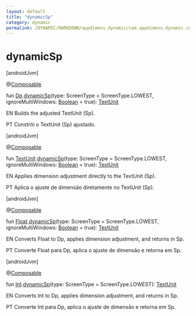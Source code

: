 ```yaml
---
layout: default
title: "dynamicSp"
category: dynamic
permalink: /DYNAMIC/MARKDOWN/appdimens_dynamic/com.appdimens.dynamic.compose/-app-dimens/dynamic-sp.html
---
```


# dynamicSp

[androidJvm]

@[Composable](https://developer.android.com/reference/kotlin/androidx/compose/runtime/Composable.html)

fun [Dp](https://developer.android.com/reference/kotlin/androidx/compose/ui/unit/Dp.html).[dynamicSp](dynamic-sp.md)(type: ScreenType = ScreenType.LOWEST, ignoreMultiWindows: [Boolean](https://kotlinlang.org/api/core/kotlin-stdlib/kotlin/-boolean/index.html) = true): [TextUnit](https://developer.android.com/reference/kotlin/androidx/compose/ui/unit/TextUnit.html)

EN Builds the adjusted TextUnit (Sp).

PT Constrói o TextUnit (Sp) ajustado.

[androidJvm]

@[Composable](https://developer.android.com/reference/kotlin/androidx/compose/runtime/Composable.html)

fun [TextUnit](https://developer.android.com/reference/kotlin/androidx/compose/ui/unit/TextUnit.html).[dynamicSp](dynamic-sp.md)(type: ScreenType = ScreenType.LOWEST, ignoreMultiWindows: [Boolean](https://kotlinlang.org/api/core/kotlin-stdlib/kotlin/-boolean/index.html) = true): [TextUnit](https://developer.android.com/reference/kotlin/androidx/compose/ui/unit/TextUnit.html)

EN Applies dimension adjustment directly to the TextUnit (Sp).

PT Aplica o ajuste de dimensão diretamente no TextUnit (Sp).

[androidJvm]

@[Composable](https://developer.android.com/reference/kotlin/androidx/compose/runtime/Composable.html)

fun [Float](https://kotlinlang.org/api/core/kotlin-stdlib/kotlin/-float/index.html).[dynamicSp](dynamic-sp.md)(type: ScreenType = ScreenType.LOWEST, ignoreMultiWindows: [Boolean](https://kotlinlang.org/api/core/kotlin-stdlib/kotlin/-boolean/index.html) = true): [TextUnit](https://developer.android.com/reference/kotlin/androidx/compose/ui/unit/TextUnit.html)

EN Converts Float to Dp, applies dimension adjustment, and returns in Sp.

PT Converte Float para Dp, aplica o ajuste de dimensão e retorna em Sp.

[androidJvm]

@[Composable](https://developer.android.com/reference/kotlin/androidx/compose/runtime/Composable.html)

fun [Int](https://kotlinlang.org/api/core/kotlin-stdlib/kotlin/-int/index.html).[dynamicSp](dynamic-sp.md)(type: ScreenType = ScreenType.LOWEST): [TextUnit](https://developer.android.com/reference/kotlin/androidx/compose/ui/unit/TextUnit.html)

EN Converts Int to Dp, applies dimension adjustment, and returns in Sp.

PT Converte Int para Dp, aplica o ajuste de dimensão e retorna em Sp.